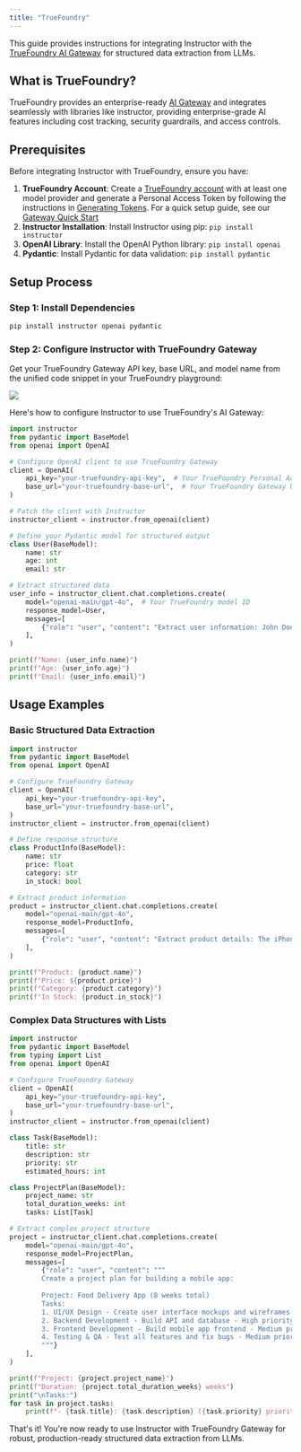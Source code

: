 ```yaml
---
title: "TrueFoundry"
---
```


This guide provides instructions for integrating Instructor with the [TrueFoundry AI Gateway](https://www.truefoundry.com/ai-gateway) for structured data extraction from LLMs.

## What is TrueFoundry?

TrueFoundry provides an enterprise-ready [AI Gateway](https://www.truefoundry.com/ai-gateway) and integrates seamlessly with libraries like instructor, providing enterprise-grade AI features including cost tracking, security guardrails, and access controls.

## Prerequisites

Before integrating Instructor with TrueFoundry, ensure you have:

1. **TrueFoundry Account**: Create a [TrueFoundry account](https://www.truefoundry.com/register) with at least one model provider and generate a Personal Access Token by following the instructions in [Generating Tokens](https://docs.truefoundry.com/gateway/authentication). For a quick setup guide, see our [Gateway Quick Start](https://docs.truefoundry.com/gateway/quick-start)
2. **Instructor Installation**: Install Instructor using pip: `pip install instructor`
3. **OpenAI Library**: Install the OpenAI Python library: `pip install openai`
4. **Pydantic**: Install Pydantic for data validation: `pip install pydantic`

## Setup Process

### Step 1: Install Dependencies

```bash
pip install instructor openai pydantic
```

### Step 2: Configure Instructor with TrueFoundry Gateway

Get your TrueFoundry Gateway API key, base URL, and model name from the unified code snippet in your TrueFoundry playground:

<Frame>
  <img src="../img/new-code-snippet.png" />
</Frame>

Here's how to configure Instructor to use TrueFoundry's AI Gateway:

```python
import instructor
from pydantic import BaseModel
from openai import OpenAI

# Configure OpenAI client to use TrueFoundry Gateway
client = OpenAI(
    api_key="your-truefoundry-api-key",  # Your TrueFoundry Personal Access Token
    base_url="your-truefoundry-base-url",  # Your TrueFoundry Gateway URL
)

# Patch the client with Instructor
instructor_client = instructor.from_openai(client)

# Define your Pydantic model for structured output
class User(BaseModel):
    name: str
    age: int
    email: str

# Extract structured data
user_info = instructor_client.chat.completions.create(
    model="openai-main/gpt-4o",  # Your TrueFoundry model ID
    response_model=User,
    messages=[
        {"role": "user", "content": "Extract user information: John Doe is 30 years old and his email is john@example.com"}
    ],
)

print(f"Name: {user_info.name}")
print(f"Age: {user_info.age}")
print(f"Email: {user_info.email}")
```

## Usage Examples

### Basic Structured Data Extraction

```python
import instructor
from pydantic import BaseModel
from openai import OpenAI

# Configure TrueFoundry Gateway
client = OpenAI(
    api_key="your-truefoundry-api-key",
    base_url="your-truefoundry-base-url",
)
instructor_client = instructor.from_openai(client)

# Define response structure
class ProductInfo(BaseModel):
    name: str
    price: float
    category: str
    in_stock: bool

# Extract product information
product = instructor_client.chat.completions.create(
    model="openai-main/gpt-4o",
    response_model=ProductInfo,
    messages=[
        {"role": "user", "content": "Extract product details: The iPhone 15 Pro costs $999, it's in the Electronics category and is currently available in stock."}
    ],
)

print(f"Product: {product.name}")
print(f"Price: ${product.price}")
print(f"Category: {product.category}")
print(f"In Stock: {product.in_stock}")
```

### Complex Data Structures with Lists

```python
import instructor
from pydantic import BaseModel
from typing import List
from openai import OpenAI

# Configure TrueFoundry Gateway
client = OpenAI(
    api_key="your-truefoundry-api-key",
    base_url="your-truefoundry-base-url",
)
instructor_client = instructor.from_openai(client)

class Task(BaseModel):
    title: str
    description: str
    priority: str
    estimated_hours: int

class ProjectPlan(BaseModel):
    project_name: str
    total_duration_weeks: int
    tasks: List[Task]

# Extract complex project structure
project = instructor_client.chat.completions.create(
    model="openai-main/gpt-4o",
    response_model=ProjectPlan,
    messages=[
        {"role": "user", "content": """
        Create a project plan for building a mobile app:
        
        Project: Food Delivery App (8 weeks total)
        Tasks:
        1. UI/UX Design - Create user interface mockups and wireframes - High priority - 2 weeks
        2. Backend Development - Build API and database - High priority - 3 weeks  
        3. Frontend Development - Build mobile app frontend - Medium priority - 2 weeks
        4. Testing & QA - Test all features and fix bugs - Medium priority - 1 week
        """}
    ],
)

print(f"Project: {project.project_name}")
print(f"Duration: {project.total_duration_weeks} weeks")
print("\nTasks:")
for task in project.tasks:
    print(f"- {task.title}: {task.description} ({task.priority} priority, {task.estimated_hours} weeks)")
```


That's it! You're now ready to use Instructor with TrueFoundry Gateway for robust, production-ready structured data extraction from LLMs.
